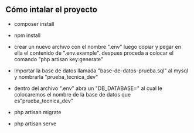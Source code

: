 ## Cómo intalar el proyecto

- composer install

- npm install

- crear un nuevo archivo con el nombre ".env" luego copiar y pegar en ella el contenido de ".env.example". despues proceda a colocar el comando "php artisan key:generate"

- Importar la base de datos llamada "base-de-datos-prueba.sql" al mysql y nombrarla "prueba_tecnica_dev"

- dentro del archivo ".env" abra un "DB_DATABASE=" al cual le colocaremos el nombre de la base de datos que es"prueba_tecnica_dev"

- php artisan migrate

- php artisan serve


